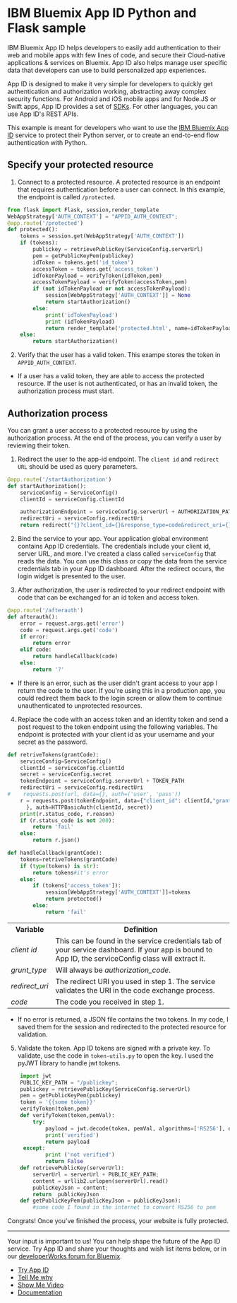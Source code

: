 # IBM Bluemix App ID Python and Flask sample
IBM Bluemix App ID helps developers to easily add authentication to their web and mobile apps with few lines of code, and secure their Cloud-native applications & services on Bluemix. App ID also helps manage user specific data that developers can use to build personalized app experiences. 

App ID is designed to make it very simple for developers to quickly get authentication and authorization working, abstracting away complex security functions. For Android and iOS mobile apps and for Node.JS or Swift apps, App ID provides a set of [SDKs](https://github.com/ibm-cloud-security). For other languages, you can use App ID's REST APIs.

This example is meant for developers who want to use the [IBM Bluemix App ID](https://console.ng.bluemix.net/docs/services/appid/index.html) service to protect their Python server, or to create an end-to-end flow authentication with Python.

## Specify your protected resource

1. Connect to a protected resource. A protected resource is an endpoint that requires authentication before a user can connect. In this example, the endpoint is called `/protected`.

  ```python
  from flask import Flask, session,render_template
  WebAppStrategy['AUTH_CONTEXT'] = "APPID_AUTH_CONTEXT";
  @app.route('/protected')
  def protected():
      tokens = session.get(WebAppStrategy['AUTH_CONTEXT'])
      if (tokens):
          publickey = retrievePublicKey(ServiceConfig.serverUrl)
          pem = getPublicKeyPem(publickey)
          idToken = tokens.get('id_token')
          accessToken = tokens.get('access_token')
          idTokenPayload = verifyToken(idToken,pem)
          accessTokenPayload = verifyToken(accessToken,pem)
          if (not idTokenPayload or not accessTokenPayload):
              session[WebAppStrategy['AUTH_CONTEXT']] = None
              return startAuthorization()
          else:
              print('idTokenPayload')
              print (idTokenPayload)
              return render_template('protected.html', name=idTokenPayload.get('name'),picture=idTokenPayload.get('picture'))
      else:
          return startAuthorization()
  ```

2. Verify that the user has a valid token. This exampe stores the token in `APPID_AUTH_CONTEXT`.

  * If a user has a valid token, they are able to access the protected resource. If the user is not authenticated, or has an invalid token, the authorization process must start.


## Authorization process

You can grant a user access to a protected resource by using the authorization process. At the end of the process, you can verify a user by reviewing their token.


1. Redirect the user to the app-id endpoint. The `client id` and `redirect URL` should be used as query parameters.

  ```python
  @app.route('/startAuthorization')
  def startAuthorization():
      serviceConfig = ServiceConfig()
      clientId = serviceConfig.clientId

      authorizationEndpoint = serviceConfig.serverUrl + AUTHORIZATION_PATH
      redirectUri = serviceConfig.redirectUri
      return redirect("{}?client_id={}&response_type=code&redirect_uri={}&scope=appid_default".format(authorizationEndpoint,clientId,redirectUri))
  ```

2. Bind the service to your app. Your application global environment contains App ID credentials. The credentials include your client id, server URL, and more. I've created a class called `serviceConfig` that reads the data. You can use this class or copy the data from the service credentials tab in your App ID dashboard. After the redirect occurs, the login widget is presented to the user.

3. After authorization, the user is redirected to your redirect endpoint with code that can be exchanged for an id token and access token.

  ```python
  @app.route('/afterauth')
  def afterauth():
      error = request.args.get('error')
      code = request.args.get('code')
      if error:
          return error
      elif code:
          return handleCallback(code)
      else:
          return '?'
  ```
  * If there is an error, such as the user didn't grant access to your app I return the code to the user. If you're using this in a production app, you could redirect them back to the login screen or allow them to continue unauthenticated to unprotected resources.

4. Replace the code with an access token and an identity token and send a post request to the token endpoint using the following variables. The endpoint is protected with your client id as your username and your secret as the password.

  ```python
  def retriveTokens(grantCode):
      serviceConfig=ServiceConfig()
      clientId = serviceConfig.clientId
      secret = serviceConfig.secret
      tokenEndpoint = serviceConfig.serverUrl + TOKEN_PATH
      redirectUri = serviceConfig.redirectUri
  #    requests.post(url, data={}, auth=('user', 'pass'))
      r = requests.post(tokenEndpoint, data={"client_id": clientId,"grant_type": "authorization_code","redirect_uri": redirectUri,"code": grantCode
  		}, auth=HTTPBasicAuth(clientId, secret))
      print(r.status_code, r.reason)
      if (r.status_code is not 200):
          return 'fail'
      else:
          return r.json()

  def handleCallback(grantCode):
      tokens=retriveTokens(grantCode)
      if (type(tokens) is str):
          return tokens#it's error
      else:
          if (tokens['access_token']):
              session[WebAppStrategy['AUTH_CONTEXT']]=tokens
              return protected()
          else:
              return 'fail'
  ```

  <table>
  <tr>
    <th> Variable </th>
    <th> Definition </th>
  </tr>
  <tr>
    <td> <i> client id </i> </td>
    <td> This can be found in the service credentials tab of your service dashboard. If your app is bound to App ID, the serviceConfig class will extract it. </td>
  </tr>
  <tr>
    <td> <i> grunt_type </i> </td>
    <td> Will always be <i>authorization_code</i>. </td>
  </tr>
  <tr>
    <td> <i> redirect_uri </i> </td>
    <td> The redirect URI you used in step 1. The service validates the URI in the code exchange process. </td>
  </tr>
  <tr>
    <td> <i> code </i> </td>
    <td> The code you received in step 1. </td>
  </tr>
  </table>

  * If no error is returned, a JSON file contains the two tokens. In my code, I saved them for the session and redirected to the protected resource for validation.

5. Validate the token. App ID tokens are signed with a private key. To validate, use the code in `token-utils.py` to open the key. I used the pyJWT library to handle jwt tokens.

  ```python
      import jwt
      PUBLIC_KEY_PATH = "/publickey";
      publickey = retrievePublicKey(ServiceConfig.serverUrl)
      pem = getPublicKeyPem(publickey)
      token = '{{some token}}'
      verifyToken(token,pem)
      def verifyToken(token,pemVal):
          try:
              payload = jwt.decode(token, pemVal, algorithms=['RS256'], options={'verify_aud':False})
              print('verified')
              return payload
       except:
              print ('not verified')
              return False
      def retrievePublicKey(serverUrl):
          serverUrl = serverUrl + PUBLIC_KEY_PATH;
          content = urllib2.urlopen(serverUrl).read()
          publicKeyJson = content;
          return  publicKeyJson
      def getPublicKeyPem(publicKeyJson = publicKeyJson):
          #some code I found in the internet to convert RS256 to pem
  ```


Congrats! Once you've finished the process, your website is fully protected.

-----------------------------------------------------

Your input is important to us! You can help shape the future of the App ID service. Try App ID and share your thoughts and wish list items below, or in our [developerWorks forum for Bluemix](https://developer.ibm.com/answers/smartspace/bluemix/).

* [Try App ID](https://console.ng.bluemix.net/catalog/services/app-id)
* [Tell Me why](https://youtu.be/cTn7l_J3tPg)
* [Show Me Video](https://ibm.box.com/s/9y5o61ujl15pqyuin7y6jku1ii72d696)
* [Documentation](https://console.ng.bluemix.net/docs/services/appid/index.html)
